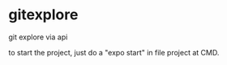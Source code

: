 # gitexplore
git explore via api 

to start the project, just do a "expo start" in file project at CMD.
